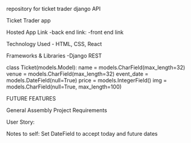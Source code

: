 repository for ticket trader django API


Ticket Trader app


Hosted App Link
-back end link: 
-front end link 

Technology Used
    - HTML, CSS, React
    

Frameworks & Libraries
    -Django REST

class Ticket(models.Model):
    name = models.CharField(max_length=32)
    venue = models.CharField(max_length=32) 
    event_date = models.DateField(null=True)
    price = models.IntegerField()
    img = models.CharField(null=True, max_length=100)


FUTURE FEATURES



General Assembly Project Requirements

User Story:


Notes to self:
    Set DateField to accept today and future dates
